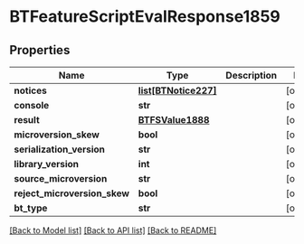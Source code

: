 # BTFeatureScriptEvalResponse1859

## Properties
Name | Type | Description | Notes
------------ | ------------- | ------------- | -------------
**notices** | [**list[BTNotice227]**](BTNotice227.md) |  | [optional] 
**console** | **str** |  | [optional] 
**result** | [**BTFSValue1888**](BTFSValue1888.md) |  | [optional] 
**microversion_skew** | **bool** |  | [optional] 
**serialization_version** | **str** |  | [optional] 
**library_version** | **int** |  | [optional] 
**source_microversion** | **str** |  | [optional] 
**reject_microversion_skew** | **bool** |  | [optional] 
**bt_type** | **str** |  | [optional] 

[[Back to Model list]](../README.md#documentation-for-models) [[Back to API list]](../README.md#documentation-for-api-endpoints) [[Back to README]](../README.md)


